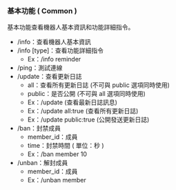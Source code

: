 ### **基本功能 ( Common )**

基本功能查看機器人基本資訊和功能詳細指令。

* /info：查看機器人基本資訊
* /info [type]：查看功能詳細指令
  + Ex：/info reminder
* /ping：測試連線
* /update：查看更新日誌
  + all：查看所有更新日誌 (不可與 public 選項同時使用)
  + public：是否公開 (不可與 all 選項同時使用)
  + Ex：/update (查看最新日誌訊息)
  + Ex：/update all:true (查看所有更新日誌)
  + Ex：/update public:true (公開發送更新日誌)
* /ban：封禁成員
  + member_id：成員
  + time：封禁時間 ( 單位：秒 )
  + Ex：/ban member 10
* /unban：解封成員
  + member_id：成員
  + Ex：/unban member
